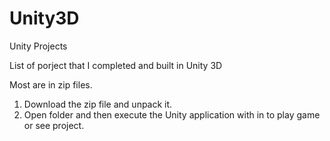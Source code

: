 # Unity3D
Unity Projects

List of porject that I completed and built in Unity 3D

Most are in zip files.

1. Download the zip file and unpack it.
2. Open folder and then execute the Unity application with in to play game or see project.
